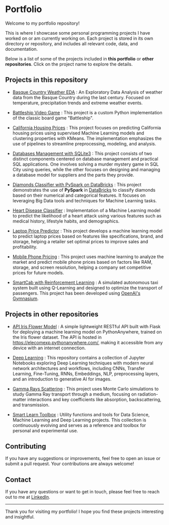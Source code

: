 # Portfolio

Welcome to my portfolio repository!

This is where I showcase some personal programming projects I have worked on or am currently working on. Each project is stored in its own directory or repository, and includes all relevant code, data, and documentation.

Below is a list of some of the projects included in **this portfolio** or **other repositories**. Click on the project name to explore the details.

## Projects in this repository

- [Basque Country Weather EDA](./basque_country_weather_eda) : An Exploratory Data Analysis of weather data from the Basque Country during the last century. Focused on temperature, precipitation trends and extreme weather events.

- [Battleship Video Game](./battleship_videogame) : This project is a custom Python implementation of the classic board game "Battleship".

- [California Housing Prices](./california_housing_prices) : This project focuses on predicting California housing prices using supervised Machine Learning models and clustering properties with KMeans. The implementation emphasizes the use of pipelines to streamline preprocessing, modeling, and analysis.

- [Databases Management with SQLite3](./databases_sql) : This project consists of two distinct components centered on database management and practical SQL applications. One involves solving a murder mystery game in SQL City using queries, while the other focuses on designing and managing a database model for suppliers and the parts they provide.

- [Diamonds Classifier with PySpark on DataBricks](./diamonds_big_data_pyspark/) : This project demonstrates the use of **PySpark** in [DataBricks](https://www.databricks.com/) to classify diamonds based on their numerical and categorical features. It focuses on leveraging Big Data tools and techniques for Machine Learning tasks.

- [Heart Disease Classifier](./heart_disease_classifier) : Implementation of a Machine Learning model to predict the likelihood of a heart attack using various features such as medical history, lifestyle habits, and demographics.

- [Laptop Price Predictor](./laptop_price_predictor) : This project develops a machine learning model to predict laptop prices based on features like specifications, brand, and storage, helping a retailer set optimal prices to improve sales and profitability.

- [Mobile Phone Pricing](./mobile_phone_pricing) : This project uses machine learning to analyze the market and predict mobile phone prices based on factors like RAM, storage, and screen resolution, helping a company set competitive prices for future models.

- [SmartCab with Reinforcement Learning](./smartcab_reinforcement_learning/) : A simulated autonomous taxi system built using Q-Learning and designed to optimize the transport of passengers. This project has been developed using [OpenAI's Gymnasium](https://gymnasium.farama.org/index.html).

## Projects in other repositories

- [API Iris Flower Model](https://github.com/elecomexp/api_iris_model) : A simple lightweight RESTful API built with Flask for deploying a machine learning model on PythonAnywhere, trained on the Iris flower dataset. The API is hosted in https://elecomexp.pythonanywhere.com/, making it accessible from any device with an internet connection.

- [Deep Learning](https://github.com/elecomexp/deep_learning) : This repository contains a collection of Jupyter Notebooks exploring Deep Learning techniques with modern neural network architectures and workflows, including CNNs, Transfer Learning, Fine-Tuning, RNNs, Embeddings, NLP, preprocessing layers, and an introduction to generative AI for images.

- [Gamma Rays Scattering](https://github.com/elecomexp/gamma_rays_scattering) : This project uses Monte Carlo simulations to study Gamma Ray transport through a medium, focusing on radiation-matter interactions and key coefficients like absorption, backscattering, and transmission.

- [Smart Learn Toolbox](https://github.com/elecomexp/smart_learn_toolbox) : Utility functions and tools for Data Science, Machine Learning and Deep Learning projects. This collection is continuously evolving and serves as a reference and toolbox for personal and experimental use.

## Contributing

If you have any suggestions or improvements, feel free to open an issue or submit a pull request. Your contributions are always welcome!

## Contact

If you have any questions or want to get in touch, please feel free to reach out to me at [LinkedIn](https://www.linkedin.com/in/landercombarroexposito/).

---

Thank you for visiting my portfolio! I hope you find these projects interesting and insightful.
